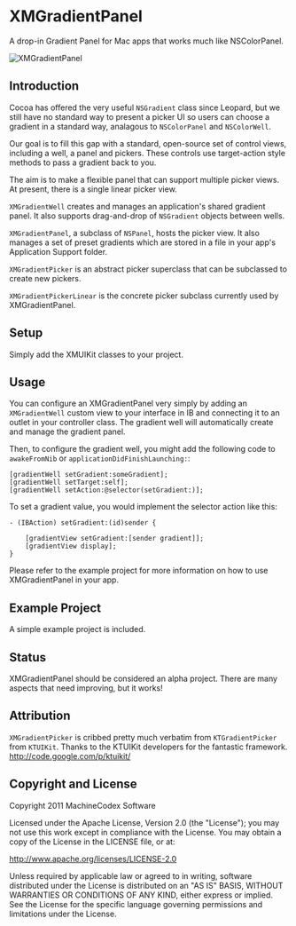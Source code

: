 XMGradientPanel
==============

A drop-in Gradient Panel for Mac apps that works much like NSColorPanel.

![XMGradientPanel](http://www.machinecodex.com/media/XMGradientPanel.png)

Introduction
----------------

Cocoa has offered the very useful `NSGradient` class since Leopard, but we still have no standard way to present a picker UI so users can choose a gradient in a standard way, analagous to `NSColorPanel` and `NSColorWell`. 

Our goal is to fill this gap with a standard, open-source set of control views, including a well,  a panel and pickers. These controls use target-action style methods to pass a gradient back to you.

The aim is to make a flexible panel that can support multiple picker views. At present, there is a single linear picker view.

`XMGradientWell` creates and manages an application's shared gradient panel. It also supports drag-and-drop of `NSGradient` objects between wells.

`XMGradientPanel`, a subclass of `NSPanel`, hosts the picker view. It also manages a set of preset gradients which are stored in a file in your app's Application Support folder.

`XMGradientPicker` is an abstract picker superclass that can be subclassed to create new pickers.

`XMGradientPickerLinear` is the concrete picker subclass currently used by XMGradientPanel.

Setup
-----

Simply add the XMUIKit classes to your project.

Usage
-----

You can configure an XMGradientPanel very simply by adding an `XMGradientWell` custom view to your interface in IB and connecting it to an outlet in your controller class. The gradient well will automatically create and manage the gradient panel.

Then, to configure the gradient well, you might add the following code to `awakeFromNib` or `applicationDidFinishLaunching:`:

    [gradientWell setGradient:someGradient];
    [gradientWell setTarget:self];
    [gradientWell setAction:@selector(setGradient:)];

To set a gradient value, you would implement the selector action like this:

    - (IBAction) setGradient:(id)sender {

        [gradientView setGradient:[sender gradient]];
        [gradientView display];
    }

Please refer to the example project for more information on how to use XMGradientPanel in your app.

Example Project
---------------
A simple example project is included.

Status
--------

XMGradientPanel should be considered an alpha project. There are many aspects that need improving, but it works!

Attribution
-----------

`XMGradientPicker` is cribbed pretty much verbatim from `KTGradientPicker` from `KTUIKit`. Thanks to the KTUIKit developers for the fantastic framework.
http://code.google.com/p/ktuikit/

Copyright and License
-------------------------------

Copyright 2011 MachineCodex Software 

Licensed under the Apache License, Version 2.0 (the "License"); you may not use this work except in compliance with the License. You may obtain a copy of the License in the LICENSE file, or at:

http://www.apache.org/licenses/LICENSE-2.0

Unless required by applicable law or agreed to in writing, software distributed under the License is distributed on an "AS IS" BASIS, WITHOUT WARRANTIES OR CONDITIONS OF ANY KIND, either express or implied. See the License for the specific language governing permissions and limitations under the License.